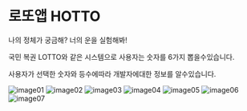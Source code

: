 # 로또앱 HOTTO
나의 정체가 궁금해? 너의 운을 실험해봐!

국민 복권 LOTTO와 같은 시스템으로 사용자는 숫자를 6가지 뽑을수있습니다. 
<P>사용자가 선택한 숫자와 등수에따라 개발자에대한 정보를 알수있습니다.



![image01](https://user-images.githubusercontent.com/55124264/71879989-af948380-3172-11ea-9ff4-b5ddecd52991.png)
![image02](https://user-images.githubusercontent.com/55124264/71879990-af948380-3172-11ea-9b99-4012c07424f8.png)
![image03](https://user-images.githubusercontent.com/55124264/71879991-b02d1a00-3172-11ea-931d-9a64dca5b562.png)
![image04](https://user-images.githubusercontent.com/55124264/71879992-b02d1a00-3172-11ea-8054-d8ed5cb79451.png)
![image05](https://user-images.githubusercontent.com/55124264/71879993-b02d1a00-3172-11ea-9c33-541f32333109.png)
![image06](https://user-images.githubusercontent.com/55124264/71879994-b0c5b080-3172-11ea-9bd9-0ba2590dd4fa.png)
![image07](https://user-images.githubusercontent.com/55124264/71879995-b0c5b080-3172-11ea-9b5d-8b2232004e1b.png)

